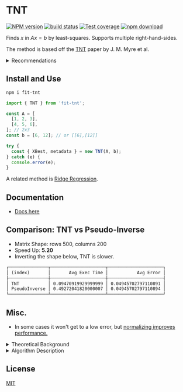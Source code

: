 # TNT

[![NPM version][npm-image]][npm-url]
[![build status][ci-image]][ci-url]
[![Test coverage][codecov-image]][codecov-url]
[![npm download][download-image]][download-url]

<!--
[![DOI](https://zenodo.org/badge/DOI/[DOINUMBER]/zenodo.8189402.svg)](https://doi.org/[DOINUMBER]/zenodo.8189402) -->

Finds $x$ in $A x = b$ by least-squares. Supports multiple right-hand-sides.

The method is based off the [TNT](https://ieeexplore.ieee.org/abstract/document/8425520) paper by J. M. Myre et al.

<details>
<summary>Recommendations</summary>

- Speed. Best when these apply:

  - $\large\frac{\mathrm{rows}}{\mathrm{cols}} \geq 1$.
  - Data columns $\geq 10$. But it's worth trying in any case.

- Accuracy: it's frequently as accurate as QR or PseudoInverse but it will have larger error (normally still acceptable) with tricky matrices.

[For speed, see comparison here](#comparison-tnt-vs-pseudo-inverse).

_For calculations with non-zero intercept_, remember to push a $1$ to each row. The coefficient will be the last item in **XBest**.

A more thorough webpage to compare speed/accuracy will hopefully be included soon.

</details>

## Install and Use

```bash
npm i fit-tnt
```

```ts
import { TNT } from 'fit-tnt';

const A = [
  [1, 2, 3],
  [4, 5, 6],
]; // 2x3
const b = [6, 12]; // or [[6],[12]]

try {
  const { XBest, metadata } = new TNT(A, b);
} catch (e) {
  console.error(e);
}
```

A related method is [Ridge Regression](https://en.wikipedia.org/wiki/Ridge_regression).

## Documentation

- [Docs here](https://newresu.github.io/fit-tnt/modules.html)

## Comparison: TNT vs Pseudo-Inverse

- Matrix Shape: rows 500, columns 200
- Speed Up: **5.20**
- Inverting the shape below, TNT is slower.

```txt
┌───────────────┬─────────────────────┬─────────────────────┐
│ (index)       │       Avg Exec Time │           Avg Error │
├───────────────┼─────────────────────┼─────────────────────┤
│ TNT           │ 0.09470919929999999 │ 0.04945702797110891 │
│ PseudoInverse │ 0.49272041820000007 │ 0.04945702797110894 │
└───────────────┴─────────────────────┴─────────────────────┘
```

## Misc.

- In some cases it won't get to a low error, but [normalizing improves performance.](https://stats.stackexchange.com/questions/306019/in-linear-regression-why-do-we-often-have-to-normalize-independent-variables-pr)

<details>
<summary>
Theoretical Background
</summary>

Linear systems appear everywhere: $A\,x = b$. Unique solutions ($x$) rarely exist. Least-Squares is one way to select the best:

$G(x) = \mathrm{min}_x \lVert A\,x -b \rVert_2^2$

Searching the gradient-vector $G(x)=\vec{0}$ we get the normal equation $A^T\,A x = A^T b$

This is also a linear system! $S x = y$. If the symmetric matrix $S$ is positive definite (hence $A$ has l.i. cols.) then it is invertible and can be solved using $\mathrm{Cho(S)} = L L^T$ and solving two triangular systems, which is fast and simple.

When computed directly (as done here), $S=A^T\,A$ has a condition number $\kappa (A^T A) = \kappa (A)^2$. So it will fail for near-singular $S$. _Preconditioning tries to reduce this problem_. Larger condition number also tends to slow the convergence of iterative methods.

**TNT**

The Conjugate Gradient for Normal Residual (CGNR) is a popular method for solving Sparse Least-Squares problems, where the design matrix has many zeros.

For wide-$A$, where $\frac{n}{m} \gt 1$ calculating and factoring $A^T A$ becomes computationally demanding, given its $n^2$ separate elements. Here pseudo-inverse will be faster. TNT tends to be faster when $m \geq n$.

TNT preconditions $A^T\,A$ so that it has an inverse and a smaller condition number, then iteratively solves using CGNR.

Positive definite means that $x^T M x \gt 0$. In our case: $x^T \,(A^T A)\, x \gt 0$, and $(A\,x)^T (A x) \gt 0$

The $(\ldots)$ are non-zero when the columns are linearly independent. If the columns of $A$ are linearly independent then it's invertible/non-singular, and $A^T A$ is invertible.

So we want to pre-condition $A^T A$ so that it is invertible, we also want to avoid tiny numbers in the diagonal of the decomposition.

</details>

<details>
<summary>
Algorithm Description
</summary>

1. Carry out product: $N=A^T\,A$ (`N` is Symmetric.)
2. [Cholesky Decomposition](https://en.wikipedia.org/wiki/Cholesky_decomposition) and factor: R, p = Cho(N)
3. `if !p: N = N + e\*I`, $\epsilon$ being a tiny number.
4. Residual $r_0 = A\,x_0 - b$
5. Gradient per coefficient ($r$), $g_0 = A^T r_0$
6. Error in the coefficients $z_0 = R^{-1}\,g_0$
7. Get $\alpha$ as `a = dot(z,g)/dot (r,r)`
8. Update $x$ as $x_{i+1}=x_{i} + a_i\times p_i$
9. Next residual $r_{i+1} = r_i - a_i \times r_i$
10. New gradient $g_{i+1} = A^T r_{i+1}$
11. New error in coefficients: $z_{i+1} = R^{-1}\,g_{i+1}$
12. Get $\beta$ `beta = dot(z_{i+1},g_{i+1})/dot (z_i,g_i)`

</details>

## License

[MIT](./LICENSE)

[npm-image]: https://img.shields.io/npm/v/fit-tnt.svg
[npm-url]: https://www.npmjs.com/package/fit-tnt
[ci-image]: https://github.com/newresu/fit-tnt/actions/workflows/nodejs.yml/badge.svg
[ci-url]: https://github.com/newresu/fit-tnt/actions/workflows/nodejs.yml
[codecov-image]: https://img.shields.io/codecov/c/github/newresu/fit-tnt.svg
[codecov-url]: https://codecov.io/gh/newresu/fit-tnt
[download-image]: https://img.shields.io/npm/dm/fit-tnt.svg
[download-url]: https://www.npmjs.com/package/fit-tnt
